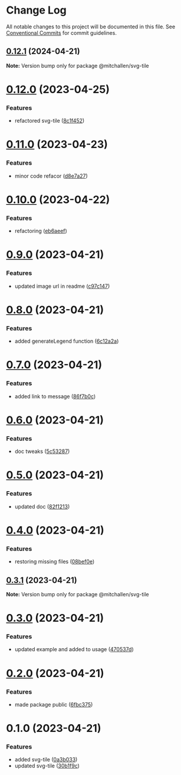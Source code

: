 # Change Log

All notable changes to this project will be documented in this file.
See [Conventional Commits](https://conventionalcommits.org) for commit guidelines.

## [0.12.1](https://github.com/mitchallen/drawing-kit/compare/@mitchallen/svg-tile@0.12.0...@mitchallen/svg-tile@0.12.1) (2024-04-21)

**Note:** Version bump only for package @mitchallen/svg-tile





# [0.12.0](https://github.com/mitchallen/drawing-kit/compare/@mitchallen/svg-tile@0.11.0...@mitchallen/svg-tile@0.12.0) (2023-04-25)


### Features

* refactored svg-tile ([8c1f452](https://github.com/mitchallen/drawing-kit/commit/8c1f45212182196a1f4286726e676b4cfb10c708))





# [0.11.0](https://github.com/mitchallen/drawing-kit/compare/@mitchallen/svg-tile@0.10.0...@mitchallen/svg-tile@0.11.0) (2023-04-23)


### Features

* minor code refacor ([d8e7a27](https://github.com/mitchallen/drawing-kit/commit/d8e7a271499a3404668b9d724324854c9c60746a))





# [0.10.0](https://github.com/mitchallen/drawing-kit/compare/@mitchallen/svg-tile@0.9.0...@mitchallen/svg-tile@0.10.0) (2023-04-22)


### Features

* refactoring ([eb6aeef](https://github.com/mitchallen/drawing-kit/commit/eb6aeefea55c31b1ac32ec4d4d61fe25f5744336))





# [0.9.0](https://github.com/mitchallen/drawing-kit/compare/@mitchallen/svg-tile@0.8.0...@mitchallen/svg-tile@0.9.0) (2023-04-21)


### Features

* updated image url in readme ([c97c147](https://github.com/mitchallen/drawing-kit/commit/c97c1479f597edd40e4152172e817b809a1f33e0))





# [0.8.0](https://github.com/mitchallen/drawing-kit/compare/@mitchallen/svg-tile@0.7.0...@mitchallen/svg-tile@0.8.0) (2023-04-21)


### Features

* added generateLegend function ([6c12a2a](https://github.com/mitchallen/drawing-kit/commit/6c12a2ad0bed4a5bb580fe38a1d868e1379d6c71))





# [0.7.0](https://github.com/mitchallen/drawing-kit/compare/@mitchallen/svg-tile@0.6.0...@mitchallen/svg-tile@0.7.0) (2023-04-21)


### Features

* added link to message ([86f7b0c](https://github.com/mitchallen/drawing-kit/commit/86f7b0c25ffc4d7c6ae388d6aa0ab07832d7cfba))





# [0.6.0](https://github.com/mitchallen/drawing-kit/compare/@mitchallen/svg-tile@0.5.0...@mitchallen/svg-tile@0.6.0) (2023-04-21)


### Features

* doc tweaks ([5c53287](https://github.com/mitchallen/drawing-kit/commit/5c53287f07b894c0de827d63379c55a26e71ea46))





# [0.5.0](https://github.com/mitchallen/drawing-kit/compare/@mitchallen/svg-tile@0.4.0...@mitchallen/svg-tile@0.5.0) (2023-04-21)


### Features

* updated doc ([82f1213](https://github.com/mitchallen/drawing-kit/commit/82f1213dfb12771ba85ab28b377550b9ae5c3422))





# [0.4.0](https://github.com/mitchallen/drawing-kit/compare/@mitchallen/svg-tile@0.3.1...@mitchallen/svg-tile@0.4.0) (2023-04-21)


### Features

* restoring missing files ([08bef0e](https://github.com/mitchallen/drawing-kit/commit/08bef0ef2fc0495c5c3674ab25c19fe023187d77))





## [0.3.1](https://github.com/mitchallen/drawing-kit/compare/@mitchallen/svg-tile@0.3.0...@mitchallen/svg-tile@0.3.1) (2023-04-21)

**Note:** Version bump only for package @mitchallen/svg-tile





# [0.3.0](https://github.com/mitchallen/drawing-kit/compare/@mitchallen/svg-tile@0.2.0...@mitchallen/svg-tile@0.3.0) (2023-04-21)


### Features

* updated example and added to usage ([470537d](https://github.com/mitchallen/drawing-kit/commit/470537d8a62dec1453bd7673578dfa8b6502e1af))





# [0.2.0](https://github.com/mitchallen/drawing-kit/compare/@mitchallen/svg-tile@0.1.0...@mitchallen/svg-tile@0.2.0) (2023-04-21)


### Features

* made package public ([6fbc375](https://github.com/mitchallen/drawing-kit/commit/6fbc375f94c7407bf87e049d0bb6fe227f5cc2ec))





# 0.1.0 (2023-04-21)


### Features

* added svg-tile ([0a3b033](https://github.com/mitchallen/drawing-kit/commit/0a3b033c32073f8a5fed20b3cc725cf74ccdcfb6))
* updated svg-tile ([30b1f9c](https://github.com/mitchallen/drawing-kit/commit/30b1f9ccaa9b4c32de8856a611e91def044e703e))
